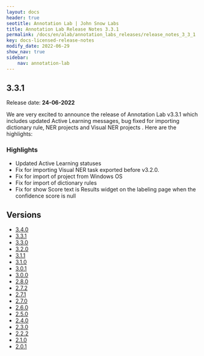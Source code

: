 ```yaml
---
layout: docs
header: true
seotitle: Annotation Lab | John Snow Labs
title: Annotation Lab Release Notes 3.3.1
permalink: /docs/en/alab/annotation_labs_releases/release_notes_3_3_1
key: docs-licensed-release-notes
modify_date: 2022-06-29
show_nav: true
sidebar:
    nav: annotation-lab
---
```


<div class="h3-box" markdown="1">

## 3.3.1

Release date: **24-06-2022**

We are very excited to announce the release of Annotation Lab v3.3.1 which includes updated Active Learning messages, bug fixed for importing dictionary rule, NER projects and Visual NER projects . Here are the highlights:

### Highlights
- Updated Active Learning statuses
- Fix for importing Visual NER task exported before v3.2.0.
- Fix for import of project from Windows OS
- Fix for import of dictionary rules
- Fix for show Score text is Results widget on the labeling page when the confidence score is null


</div><div class="prev_ver h3-box" markdown="1">

## Versions

</div>

<ul class="pagination owl-carousel pagination_big">
    <li><a href="release_notes_3_3_0">3.4.0</a></li>
    <li class="active"><a href="release_notes_3_3_1">3.3.1</a></li>
    <li><a href="release_notes_3_3_0">3.3.0</a></li>
    <li><a href="release_notes_3_2_0">3.2.0</a></li>
    <li><a href="release_notes_3_1_1">3.1.1</a></li>
    <li><a href="release_notes_3_1_0">3.1.0</a></li>
    <li><a href="release_notes_3_0_1">3.0.1</a></li>
    <li><a href="release_notes_3_0_0">3.0.0</a></li>
    <li><a href="release_notes_2_8_0">2.8.0</a></li>
    <li><a href="release_notes_2_7_2">2.7.2</a></li>
    <li><a href="release_notes_2_7_1">2.7.1</a></li>
    <li><a href="release_notes_2_7_0">2.7.0</a></li>
    <li><a href="release_notes_2_6_0">2.6.0</a></li>
    <li><a href="release_notes_2_5_0">2.5.0</a></li>
    <li><a href="release_notes_2_4_0">2.4.0</a></li>
    <li><a href="release_notes_2_3_0">2.3.0</a></li>
    <li><a href="release_notes_2_2_2">2.2.2</a></li>
    <li><a href="release_notes_2_1_0">2.1.0</a></li>
    <li><a href="release_notes_2_0_1">2.0.1</a></li>
</ul>
